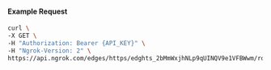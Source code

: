 <!-- Code generated for API Clients. DO NOT EDIT. -->

#### Example Request

```bash
curl \
-X GET \
-H "Authorization: Bearer {API_KEY}" \
-H "Ngrok-Version: 2" \
https://api.ngrok.com/edges/https/edghts_2bMmWxjhNLp9qUINQV9e1VFBWwm/routes/edghtsrt_2bMmX0FlPY4GsB45He584amiMeY/ip_restriction
```
